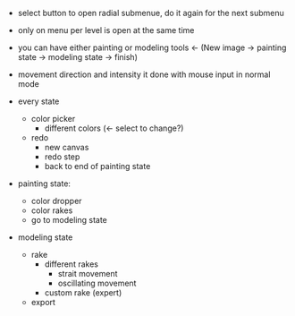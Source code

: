 * select button to open radial submenue, do it again for the next submenu
* only on menu per level is open at the same time
* you can have either painting or modeling tools <- (New image -> painting state -> modeling state -> finish)
* movement direction and intensity it done with mouse input in normal mode

* every state
	* color picker
		* different colors (<- select to change?)
	* redo
		* new canvas
		* redo step
		* back to end of painting state
* painting state:
	* color dropper
	* color rakes
	* go to modeling state
* modeling state
	* rake
		* different rakes
			* strait movement
			* oscillating movement
		* custom rake (expert)
	* export
